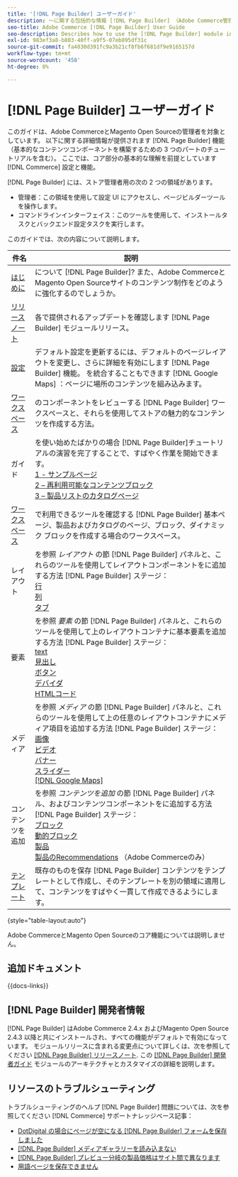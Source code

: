 ```yaml
---
title: '[!DNL Page Builder] ユーザーガイド'
description: ～に関する包括的な情報 [!DNL Page Builder] （Adobe Commerce管理者とMagento Open Source管理者の場合）。
seo-title: Adobe Commerce [!DNL Page Builder] User Guide
seo-description: Describes how to use the [!DNL Page Builder] module in Adobe Commerce or Magento Open Source.
exl-id: 983ef3a8-b803-40ff-a9f5-07eb895df31c
source-git-commit: fa4030d391fc9a3b21cf8fb6f681df9e9165157d
workflow-type: tm+mt
source-wordcount: '458'
ht-degree: 0%

---
```


# [!DNL Page Builder] ユーザーガイド

このガイドは、Adobe CommerceとMagento Open Sourceの管理者を対象としています。 以下に関する詳細情報が提供されます [!DNL Page Builder] 機能（基本的なコンテンツコンポーネントを構築するための 3 つのパートのチュートリアルを含む）。 ここでは、コア部分の基本的な理解を前提としています [!DNL Commerce] 設定と機能。

[!DNL Page Builder] には、ストア管理者用の次の 2 つの領域があります。

- 管理者：この領域を使用して設定 UI にアクセスし、ページビルダーツールを操作します。
- コマンドラインインターフェイス：このツールを使用して、インストールタスクとバックエンド設定タスクを実行します。

このガイドでは、次の内容について説明します。

| 件名 | 説明 |
| ------- | ----------- |
| [はじめに](introduction.md) | について [!DNL Page Builder]? また、Adobe CommerceとMagento Open Sourceサイトのコンテンツ制作をどのように強化するのでしょうか。 |
| [リリースノート](release-notes.md) | 各で提供されるアップデートを確認します [!DNL Page Builder] モジュールリリース。 |
| [設定](setup.md) | デフォルト設定を更新するには、デフォルトのページレイアウトを変更し、さらに詳細を有効にします [!DNL Page Builder] 機能。 を統合することもできます [!DNL Google Maps] ：ページに場所のコンテンツを組み込みます。 |
| [ワークスペース](workspace.md) | のコンポーネントをレビューする [!DNL Page Builder] ワークスペースと、それらを使用してストアの魅力的なコンテンツを作成する方法。 |
| ガイド | を使い始めたばかりの場合 [!DNL Page Builder]チュートリアルの演習を完了することで、すばやく作業を開始できます。<br>[1 - サンプルページ](1-simple-page.md)<br>[2 – 再利用可能なコンテンツブロック](2-blocks.md)<br>[3 – 製品リストのカタログページ](3-catalog-content.md) |
| [ワークスペース](workspace.md) | で利用できるツールを確認する [!DNL Page Builder] 基本ページ、製品およびカタログのページ、ブロック、ダイナミック ブロックを作成する場合のワークスペース。 |
| レイアウト | を参照 _レイアウト_ の節 [!DNL Page Builder] パネルと、これらのツールを使用してレイアウトコンポーネントをに追加する方法 [!DNL Page Builder] ステージ： <br>[行](row.md)<br>[列](column.md)<br>[タブ](tabs.md) |
| 要素 | を参照 _要素_ の節 [!DNL Page Builder] パネルと、これらのツールを使用して上のレイアウトコンテナに基本要素を追加する方法 [!DNL Page Builder] ステージ： <br>[text](text.md)<br>[見出し](heading.md)<br>[ボタン](buttons.md)<br>[デバイダ](divider.md)<br>[HTMLコード](html-code.md) |
| メディア | を参照 _メディア_ の節 [!DNL Page Builder] パネルと、これらのツールを使用して上の任意のレイアウトコンテナにメディア項目を追加する方法 [!DNL Page Builder] ステージ： <br>[画像](image.md)<br>[ビデオ](video.md)<br>[バナー](banner.md)<br>[スライダー](slider.md)<br>[[!DNL Google Maps]](map.md) |
| コンテンツを追加 | を参照 _コンテンツを追加_ の節 [!DNL Page Builder] パネル、およびコンテンツコンポーネントをに追加する方法 [!DNL Page Builder] ステージ： <br>[ブロック](block.md)<br>[動的ブロック](dynamic-block.md)<br>[製品](products.md)<br>[製品のRecommendations](recommendations.md) （Adobe Commerceのみ） |
| [テンプレート](templates.md) | 既存のものを保存 [!DNL Page Builder] コンテンツをテンプレートとして作成し、そのテンプレートを別の領域に適用して、コンテンツをすばやく一貫して作成できるようにします。 |

{style="table-layout:auto"}

Adobe CommerceとMagento Open Sourceのコア機能については説明しません。

## 追加ドキュメント

{{docs-links}}

## [!DNL Page Builder] 開発者情報

[!DNL Page Builder] はAdobe Commerce 2.4.x およびMagento Open Source 2.4.3 以降と共にインストールされ、すべての機能がデフォルトで有効になっています。 モジュールリリースに含まれる変更点について詳しくは、次を参照してください [[!DNL Page Builder] リリースノート](release-notes.md). この [[!DNL Page Builder] 開発者ガイド](https://developer.adobe.com/commerce/frontend-core/page-builder/) モジュールのアーキテクチャとカスタマイズの詳細を説明します。

## リソースのトラブルシューティング

トラブルシューティングのヘルプ [!DNL Page Builder] 問題については、次を参照してください [!DNL Commerce] サポートナレッジベース記事：

- [DotDigital の場合にページが空になる [!DNL Page Builder] フォームを保存しました](https://experienceleague.adobe.com/docs/commerce-knowledge-base/kb/troubleshooting/miscellaneous/magento-2.4.1-empty-page-when-dotdigital-page-builder-form-saved.html)
- [[!DNL Page Builder] メディアギャラリーを読み込まない](https://experienceleague.adobe.com/docs/commerce-knowledge-base/kb/support-tools/patches/v1-0-12/mdva-32133-magento-patch-page-builder-doesn-t-load-media-gallery.html)
- [[!DNL Page Builder] プレビュー分岐の製品価格はサイト間で異なります](https://experienceleague.adobe.com/docs/commerce-knowledge-base/kb/support-tools/patches/v1-0-16/mdva-33453-page-builder-preview-breaks-product-price-differs-across-sites.html)
- [用語ページを保存できません](https://experienceleague.adobe.com/docs/commerce-knowledge-base/kb/support-tools/patches/v1-0-19/mdva-33614-magento-patch-can-t-save-terms-page.html)
